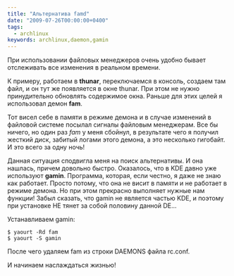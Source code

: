 ```yaml
---
title: "Альтернатива famd"
date: "2009-07-26T00:00:00+0400"
tags:
  - archlinux
keywords: archlinux,daemon,gamin
---
```

При использовании файловых менеджеров очень удобно бывает отслеживать все изменения в реальном времени.

К примеру, работаем в <strong>thunar</strong>, переключаемся в консоль, создаем там файл, и он тут же появляется в окне thunar. При этом не нужно принудительно обновлять содержимое окна. Раньше для этих целей я использовал демон <strong>fam</strong>.

Тот висел себе в памяти в режиме демона и в случае изменений в файловой системе посылал сигналы файловым менеджерам. Все бы ничего, но один раз <em>fam</em> у меня сбойнул, в результате чего я получил жесткий диск, забитый логами этого демона, а это несколько гигобайт. И это всего за одну ночь!

Данная ситуация сподвигла меня на поиск альтернативы. И она нашлась, причем довольно быстро. Оказалось, что в KDE давно уже используют <strong>gamin</strong>. Программа, которая, если честно, я даже не знаю как работает. Просто потому, что она не висит в памяти и не работает в режиме демона. Но при этом прекрасно выполняет нужные нам функции! Забыл сказать, что gamin не является частью KDE, и поэтому при установке НЕ тянет за собой половину данной DE...

Устанавливаем gamin:

```shell
$ yaourt -Rd fam
$ yaourt -S gamin
```

После чего удаляем fam из строки DAEMONS файла rc.conf.

И начинаем наслаждаться жизнью!
